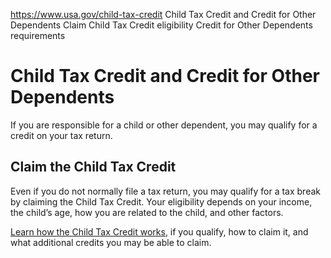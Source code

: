 

https://www.usa.gov/child-tax-credit
Child Tax Credit and Credit for Other Dependents
Claim Child Tax Credit eligibility
Credit for Other Dependents requirements

Child Tax Credit and Credit for Other Dependents
================================================

If you are responsible for a child or other dependent, you may qualify for a credit on your tax return.

**Claim the Child Tax Credit**
------------------------------

Even if you do not normally file a tax return, you may qualify for a tax break by claiming the Child Tax Credit. Your eligibility depends on your income, the child’s age, how you are related to the child, and other factors.

[Learn how the Child Tax Credit works](https://www.irs.gov/credits-deductions/individuals/child-tax-credit), if you qualify, how to claim it, and what additional credits you may be able to claim.
